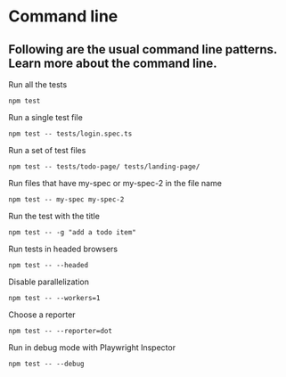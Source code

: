# Command line

## Following are the usual command line patterns. Learn more about the command line.

Run all the tests

`npm test`

Run a single test file

`npm test -- tests/login.spec.ts`

Run a set of test files

`npm test -- tests/todo-page/ tests/landing-page/`

Run files that have my-spec or my-spec-2 in the file name

`npm test -- my-spec my-spec-2`

Run the test with the title

`npm test -- -g "add a todo item"`

Run tests in headed browsers

`npm test -- --headed`

Disable parallelization

`npm test -- --workers=1`

Choose a reporter

`npm test -- --reporter=dot`

Run in debug mode with Playwright Inspector

`npm test -- --debug`
